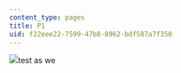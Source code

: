 ```yaml
---
content_type: pages
title: P1
uid: f22eee22-7599-47b8-8962-bdf507a7f350
---
```

![](https://pbs.twimg.com/media/E4OzGLfX0AoMeuD.jpg)test as we